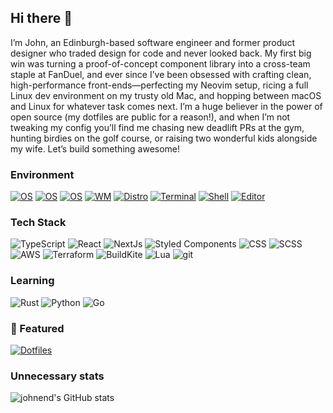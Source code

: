 ## Hi there 👋

<!--
**johnend/johnend** is a ✨ _special_ ✨ repository because its `README.md` (this file) appears on your GitHub profile.
-->

I’m John, an Edinburgh-based software engineer and former product designer who traded design for code and never looked back. My first big win was turning a proof-of-concept component library into a cross-team staple at FanDuel, and ever since I’ve been obsessed with crafting clean, high-performance front-ends—perfecting my Neovim setup, ricing a full Linux dev environment on my trusty old Mac, and hopping between macOS and Linux for whatever task comes next. I’m a huge believer in the power of open source (my dotfiles are public for a reason!), and when I’m not tweaking my config you’ll find me chasing new deadlift PRs at the gym, hunting birdies on the golf course, or raising two wonderful kids alongside my wife. Let’s build something awesome!

### Environment

[![OS](https://img.shields.io/badge/OS-macOS-000000?style=for-the-badge&logo=apple&logoColor=white)](https://en.wikipedia.org/wiki/MacOS)
[![OS](https://img.shields.io/badge/macOS%20WM-Aerospace-000000?style=for-the-badge&logo=apple&logoColor=white)](https://nikitabobko.github.io/AeroSpace/guide)
[![OS](https://img.shields.io/badge/OS-Linux-fcc624?style=for-the-badge&logo=linux&logoColor=white)](https://en.wikipedia.org/wiki/Linux)
[![WM](https://img.shields.io/badge/Linux%20Wm-Sway-68751c?style=for-the-badge&logo=sway&logoColor=white)](https://swaywm.org)
[![Distro](https://img.shields.io/badge/Distro-EndeavourOS-6e1ebf?style=for-the-badge&logo=endeavouros&logoColor=white)](https://endeavouros.com)
[![Terminal](https://img.shields.io/badge/Terminal-Ghostty-blue?style=for-the-badge&logo=ghostery&logoColor=white)]([https://swaywm.org](https://ghostty.org/))
[![Shell](https://img.shields.io/badge/Shell-Zsh-f15a24?style=for-the-badge&logo=zsh&logoColor=white)](https://zsh.org/)
[![Editor](https://img.shields.io/badge/Editor-NeoVim-00195174?style=for-the-badge&logo=neovim&logoColor=white)](https://neovim.io/)

### Tech Stack

![TypeScript](https://img.shields.io/badge/Typescript-719af4?style=for-the-badge&logo=typescript&logoColor=white)
![React](https://img.shields.io/badge/React-139fcd?style=for-the-badge&logo=react&logoColor=white)
![NextJs](https://img.shields.io/badge/NextJs-000?style=for-the-badge&logo=next.js&logoColor=white)
![Styled Components](https://img.shields.io/badge/Styled%20Components-bf4f74?style=for-the-badge&logo=styled-components&logoColor=white)
![CSS](https://img.shields.io/badge/CSS-333?style=for-the-badge&logo=css&logoColor=white)
![SCSS](https://img.shields.io/badge/SCSS-bf4080?style=for-the-badge&logo=sass&logoColor=white)
![AWS](https://img.shields.io/badge/AWS-ec7211?style=for-the-badge&logo=amazon-web-services&logoColor=white)
![Terraform](https://img.shields.io/badge/Terraform-7b42bc?style=for-the-badge&logo=terraform&logoColor=white)
![BuildKite](https://img.shields.io/badge/BuildKite-14cc80?style=for-the-badge&logo=buildkite&logoColor=white)
![Lua](https://img.shields.io/badge/Lua-000080?style=for-the-badge&logo=lua&logoColor=white)
![git](https://img.shields.io/badge/Git-f05032?style=for-the-badge&logo=git&logoColor=white)

### Learning

![Rust](https://img.shields.io/badge/Rust-000?style=for-the-badge&logo=rust&logoColor=white)
![Python](https://img.shields.io/badge/Python-3776ab?style=for-the-badge&logo=python&logoColor=white)
![Go](https://img.shields.io/badge/Go-00add8?style=for-the-badge&logo=go&logoColor=white)

### 🚀 Featured

[![Dotfiles](https://github-readme-stats.vercel.app/api/pin/?username=johnend&repo=dots&theme=rose_pine)](https://github.com/johnend/dots)

### Unnecessary stats

![johnend's GitHub stats](https://github-readme-stats.vercel.app/api?username=johnend&show_icons=true&theme=rose_pine&rank_icon=github)
